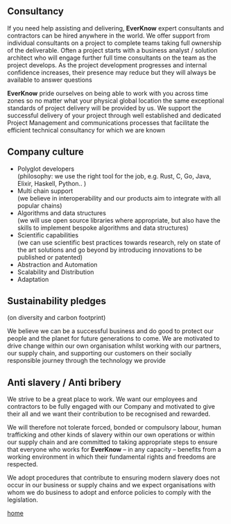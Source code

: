 ## Consultancy

If you need help assisting and delivering, **EverKnow** expert consultants and contractors can be hired anywhere in the world. We offer support from individual consultants on a project to complete teams taking full ownership of the deliverable. Often a project starts with a business analyst / solution architect who will engage further full time consultants on the team as the project develops. As the project development progresses and internal confidence increases, their presence may reduce but they will always be available to answer questions

**EverKnow** pride ourselves on being able to work with you across time zones so no matter what your physical global location the same exceptional standards of project delivery will be provided by us. We support the successful delivery of your project through well established and dedicated Project Management and communications processes that facilitate the efficient technical consultancy for which we are known

## Company culture  

*   Polyglot developers  
    (philosophy: we use the right tool for the job, e.g. Rust, C, Go, Java, Elixir, Haskell, Python.. )
*   Multi chain support  
    (we believe in interoperability and our products aim to integrate with all popular chains)
*   Algorithms and data structures  
    (we will use open source libraries where appropriate, but also have the skills to implement bespoke algorithms and data structures)
*   Scientific capabilities  
    (we can use scientific best practices towards research, rely on state of the art solutions and go beyond by introducing innovations to be published or patented)
*   Abstraction and Automation
*   Scalability and Distribution
*   Adaptation

## Sustainability pledges
(on diversity and carbon footprint)

We believe we can be a successful business and do good to protect our people and the planet for future generations to come.
We are motivated to drive change within our own organisation whilst working with our partners, our supply chain, and supporting our customers on their socially responsible journey through the technology we provide

## Anti slavery / Anti bribery
We strive to be a great place to work. We want our employees and contractors to be fully engaged with our Company and motivated to give their all and we want their contribution to be recognised and rewarded.

We will therefore not tolerate forced, bonded or compulsory labour, human trafficking and other kinds of slavery within our own operations or within our supply chain and are committed to taking appropriate steps to ensure that everyone who works for **EverKnow** – in any capacity – benefits from a working environment in which their fundamental rights and freedoms are respected.

We adopt procedures that contribute to ensuring modern slavery does not occur in our business or supply chains and we expect organisations with whom we do business to adopt and enforce policies to comply with the legislation.

[home](home.md)